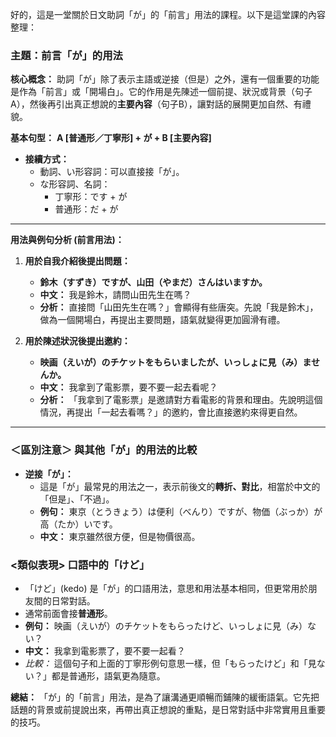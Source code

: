 
好的，這是一堂關於日文助詞「が」的「前言」用法的課程。以下是這堂課的內容整理：

### **主題：前言「が」的用法**

**核心概念：**
助詞「が」除了表示主語或逆接（但是）之外，還有一個重要的功能是作為「前言」或「開場白」。它的作用是先陳述一個前提、狀況或背景（句子A），然後再引出真正想說的**主要內容**（句子B），讓對話的展開更加自然、有禮貌。

**基本句型：**
**A [普通形／丁寧形] + が + B [主要內容]**

*   **接續方式：**
    *   動詞、い形容詞：可以直接接「が」。
    *   な形容詞、名詞：
        *   丁寧形：です + が
        *   普通形：だ + が

---

**用法與例句分析 (前言用法)：**

1.  **用於自我介紹後提出問題：**
    *   **鈴木（すずき）ですが、山田（やまだ）さんはいますか。**
    *   **中文：** 我是鈴木，請問山田先生在嗎？
    *   **分析：** 直接問「山田先生在嗎？」會顯得有些唐突。先說「我是鈴木」，做為一個開場白，再提出主要問題，語氣就變得更加圓滑有禮。

2.  **用於陳述狀況後提出邀約：**
    *   **映画（えいが）のチケットをもらいましたが、いっしょに見（み）ませんか。**
    *   **中文：** 我拿到了電影票，要不要一起去看呢？
    *   **分析：** 「我拿到了電影票」是邀請對方看電影的背景和理由。先說明這個情況，再提出「一起去看嗎？」的邀約，會比直接邀約來得更自然。

---

### **＜區別注意＞ 與其他「が」的用法的比較**

*   **逆接「が」：**
    *   這是「が」最常見的用法之一，表示前後文的**轉折、對比**，相當於中文的「但是」、「不過」。
    *   **例句：** 東京（とうきょう）は便利（べんり）ですが、物価（ぶっか）が高（たか）いです。
    *   **中文：** 東京雖然很方便，但是物價很高。

### **<類似表現> 口語中的「けど」**

*   「けど」(kedo) 是「が」的口語用法，意思和用法基本相同，但更常用於朋友間的日常對話。
*   通常前面會接**普通形**。
*   **例句：** 映画（えいが）のチケットをもらったけど、いっしょに見（み）ない？
*   **中文：** 我拿到電影票了，要不要一起看？
*   *比較：* 這個句子和上面的丁寧形例句意思一樣，但「もらったけど」和「見ない？」都是普通形，語氣更為隨意。

**總結：**
「が」的「前言」用法，是為了讓溝通更順暢而鋪陳的緩衝語氣。它先把話題的背景或前提說出來，再帶出真正想說的重點，是日常對話中非常實用且重要的技巧。
